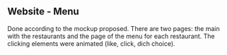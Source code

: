 ## Website - Menu
Done according to the mockup proposed.
There are two pages: the main with the restaurants and the page of the menu for each restaurant.
The clicking elements were animated (like, click, dich choice).

